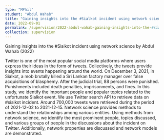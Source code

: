 ```yaml
---
type: "MPhil"
student: "Abdul Wahab"
title: "Gaining insights into the #Sialkot incident using network science"
date: 2022-09-01
permalink: /supervision/2022-abdul-wahab-gaining-insights-into-the-#sialkot-incident-using-network-science
collection: supervision
---
```

Gaining insights into the #Sialkot incident using network science by Abdul Wahab (2022)

Twitter is one of the most popular social media platforms where users express their ideas in the form of tweets. Collectively, the tweets provide insights into events happening around the world.  On December 3, 2021, in Sialkot, a mob brutally killed a Sri Lankan factory manager over false acquisitions of blasphemy. After the judicial trial, 88 persons were punished. Punishments included death penalties, imprisonments, and fines.  In this study, we identify the important people and popular topics related to the unfortunate Sialkot event. We use Twitter search API to retrieve data on #sialkot incident. Around 700,000 tweets were retrieved during the period of 2021-12-02 to 2021-12-15. Network science provides methods to understand the relationships among various entities. Using methods from network science, we identify the most prominent people, topics discussed, and various groups of people in the discussions about the incident on Twitter. Additionally, network properties are discussed and network models are demonstrated. 
